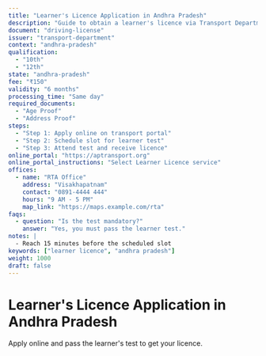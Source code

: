 ```yaml
---
title: "Learner's Licence Application in Andhra Pradesh"
description: "Guide to obtain a learner's licence via Transport Department"
document: "driving-license"
issuer: "transport-department"
context: "andhra-pradesh"
qualification:
  - "10th"
  - "12th"
state: "andhra-pradesh"
fee: "₹150"
validity: "6 months"
processing_time: "Same day"
required_documents:
  - "Age Proof"
  - "Address Proof"
steps:
  - "Step 1: Apply online on transport portal"
  - "Step 2: Schedule slot for learner test"
  - "Step 3: Attend test and receive licence"
online_portal: "https://aptransport.org"
online_portal_instructions: "Select Learner Licence service"
offices:
  - name: "RTA Office"
    address: "Visakhapatnam"
    contact: "0891-4444 444"
    hours: "9 AM - 5 PM"
    map_link: "https://maps.example.com/rta"
faqs:
  - question: "Is the test mandatory?"
    answer: "Yes, you must pass the learner test."
notes: |
  - Reach 15 minutes before the scheduled slot
keywords: ["learner licence", "andhra pradesh"]
weight: 1000
draft: false
---
```


# Learner's Licence Application in Andhra Pradesh

Apply online and pass the learner's test to get your licence.
